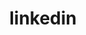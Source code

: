 ---
order: 0
title: linkedin
link: https://www.linkedin.com/in/james-fenn-3390b8167/
name: james-fenn-3390b8167
verb: link
---